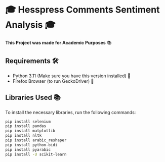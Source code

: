 # 🎓 Hesspress Comments Sentiment Analysis 🎓

**This Project was made for Academic Purposes** 📚

## Requirements 🛠️
- Python 3.11 (Make sure you have this version installed) 🐍
- Firefox Browser (to run GeckoDriver) 🦊

## Libraries Used 📚
To install the necessary libraries, run the following commands:

```bash
pip install selenium
pip install pandas
pip install matplotlib
pip install nltk
pip install arabic_reshaper
pip install python-bidi
pip install pyarabic
pip install -U scikit-learn
